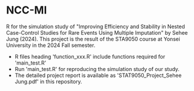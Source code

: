 # NCC-MI
R for the simulation study of "Improving Efficiency and Stability in Nested Case-Control Studies for Rare Events Using Multiple Imputation" by Sehee Jung (2024). This project is the result of the STA9050 course at Yonsei University in the 2024 Fall semester.

* R files heading 'function_xxx.R' include functions required for 'main_test.R' 
* Run 'main_test.R' for reproducing the simulation study of our study.
* The detailed project report is available as 'STAT9050_Project_Sehee Jung.pdf' in this repository.
